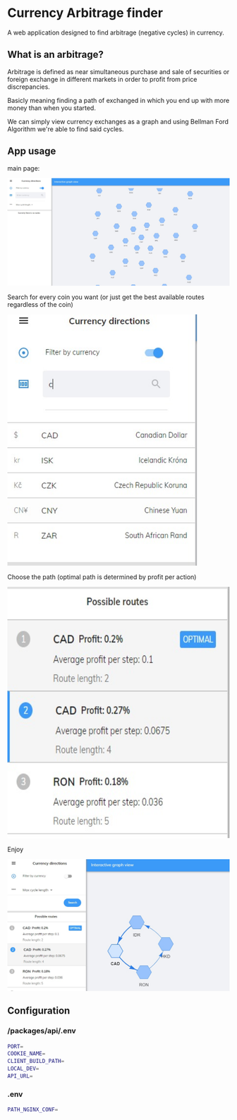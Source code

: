 # Currency Arbitrage finder

A web application designed to find arbitrage (negative cycles) in currency.

## What is an arbitrage?

Arbitrage is defined as near simultaneous purchase and sale of securities or foreign exchange in different markets in order to profit from price discrepancies.

Basicly meaning finding a path of exchanged in which you end up with more money than when you started.

We can simply view currency exchanges as a graph and using Bellman Ford Algorithm we're able to find said cycles.

## App usage

main page:

<img src="https://raw.githubusercontent.com/GabiCtrlZ/Currency/master/packages/readme-pics/main-screen.jpeg" alt="MainScreen" />


Search for every coin you want (or just get the best available routes regardless of the coin)

<img src="https://raw.githubusercontent.com/GabiCtrlZ/Currency/master/packages/readme-pics/search-tab.jpeg" alt="search"
	width="430" height="570" />

Choose the path (optimal path is determined by profit per action)

<img src="https://raw.githubusercontent.com/GabiCtrlZ/Currency/master/packages/readme-pics/possible-routes.jpeg" alt="routes"
	width="550" height="570" />

Enjoy

<img src="https://raw.githubusercontent.com/GabiCtrlZ/Currency/master/packages/readme-pics/enjoy.jpeg" alt="enjoy"/>



## Configuration

### /packages/api/.env

```bash
PORT=
COOKIE_NAME=
CLIENT_BUILD_PATH=
LOCAL_DEV=
API_URL=

```

### .env

```bash
PATH_NGINX_CONF=

```

